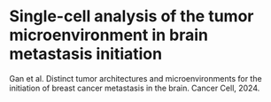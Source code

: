# Single-cell analysis of the tumor microenvironment in brain metastasis initiation

Gan et al. Distinct tumor architectures and microenvironments for the initiation of breast cancer metastasis in the brain. Cancer Cell, 2024.

